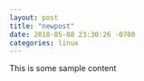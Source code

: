 ```yaml
---
layout: post
title: "newpost"
date: 2018-05-08 23:30:26 -0700
categories: linux
---
```


This is some sample content

